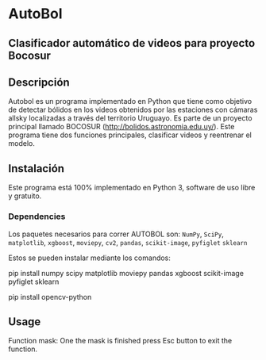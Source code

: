 # AutoBol

## Clasificador automático de videos para proyecto Bocosur

## Descripción

Autobol es un programa implementado en Python que tiene como objetivo de detectar bólidos en los videos obtenidos por las estaciones con cámaras allsky localizadas a través del territorio Uruguayo. Es parte de un proyecto principal llamado BOCOSUR (http://bolidos.astronomia.edu.uy/).
Este programa tiene dos funciones principales, clasificar videos y reentrenar el modelo.

## Instalación

Este programa está 100% implementado en Python 3, software de uso libre y gratuito. 

### Dependencies

Los paquetes necesarios para correr AUTOBOL son: ```NumPy```, ```SciPy```, ```matplotlib```, ```xgboost```, ```moviepy```, ```cv2```, ```pandas```, ```scikit-image```, ```pyfiglet``` ```sklearn```

Estos se pueden instalar mediante los comandos:

pip install numpy scipy matplotlib moviepy pandas xgboost scikit-image pyfiglet sklearn

pip install opencv-python



## Usage

Function mask: One the mask is finished press Esc button to exit the function.
